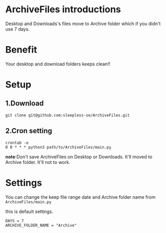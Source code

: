 # ArchiveFiles introductions

Desktop and Downloads's files move to Archive folder which if you didn't use 7 days.

# Benefit

Your desktop and download folders keeps clean!!

# Setup

## 1.Download

`git clone git@github.com:sleepless-se/ArchiveFiles.git`


## 2.Cron setting
```
crontab -e
0 0 * * * python3 path/to/ArchiveFiles/main.py
```
**note**:Don't save ArchiveFiles on Desktop or Downloads. It'll moved to Archive folder. It'll not to work.

# Settings

You can change the keep file range date and Archive folder name from `ArchiveFiles/main.py` 

this is default settings.

```
DAYS = 7 
ARCHIVE_FOLDER_NAME = "Archive"
```